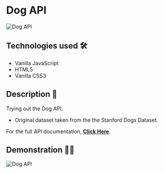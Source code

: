 # Dog API

<img src="https://i.imgur.com/iJHMy3D.png" alt="Dog API">

## Technologies used 🛠️
* Vanilla JavaScript
* HTML5
* Vanilla CSS3

## Description 📝
Trying out the Dog API.
- Original dataset taken from the the Stanford Dogs Dataset.

For the full API documentation, <strong><a href="https://dog.ceo/dog-api/about">Click Here</a></strong>.

## Demonstration 🤹‍♂️
<img src="https://s2.gifyu.com/images/ezgif-1-40931cb7d2ad.gif" alt="Dog API">

